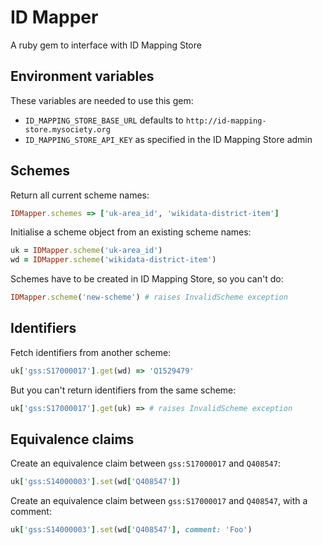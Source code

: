 # ID Mapper

A ruby gem to interface with ID Mapping Store

## Environment variables

These variables are needed to use this gem:

- `ID_MAPPING_STORE_BASE_URL` defaults to `http://id-mapping-store.mysociety.org`
- `ID_MAPPING_STORE_API_KEY` as specified in the ID Mapping Store admin

## Schemes

Return all current scheme names:

```ruby
IDMapper.schemes => ['uk-area_id', 'wikidata-district-item']
```

Initialise a scheme object from an existing scheme names:

```ruby
uk = IDMapper.scheme('uk-area_id')
wd = IDMapper.scheme('wikidata-district-item')
```

Schemes have to be created in ID Mapping Store, so you can't do:

```ruby
IDMapper.scheme('new-scheme') # raises InvalidScheme exception
```

## Identifiers

Fetch identifiers from another scheme:

```ruby
uk['gss:S17000017'].get(wd) => 'Q1529479'
```

But you can't return identifiers from the same scheme:

```ruby
uk['gss:S17000017'].get(uk) => # raises InvalidScheme exception
```

## Equivalence claims

Create an equivalence claim between `gss:S17000017` and `Q408547`:

```ruby
uk['gss:S14000003'].set(wd['Q408547'])
```

Create an equivalence claim between `gss:S17000017` and `Q408547`, with a
comment:

```ruby
uk['gss:S14000003'].set(wd['Q408547'], comment: 'Foo')
```
